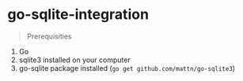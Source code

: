 # go-sqlite-integration


> Prerequisities

1. Go
2. sqlite3 installed on your computer
3. go-sqlite package installed (`go get github.com/mattn/go-sqlite3`)
